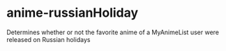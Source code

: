 # anime-russianHoliday
Determines whether or not the favorite anime of a MyAnimeList user were released on Russian holidays
